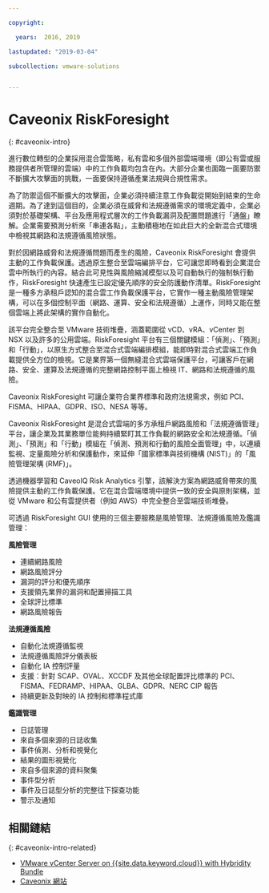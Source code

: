 ```yaml
---

copyright:

  years:  2016, 2019

lastupdated: "2019-03-04"

subcollection: vmware-solutions


---
```


# Caveonix RiskForesight
{: #caveonix-intro}

進行數位轉型的企業採用混合雲策略，私有雲和多個外部雲端環境（即公有雲或服務提供者所管理的雲端）中的工作負載均包含在內。大部分企業也面臨一面要防禦不斷擴大攻擊面的挑戰，一面要保持遵循產業法規與合規性需求。

為了防禦這個不斷擴大的攻擊面，企業必須持續注意工作負載從開始到結束的生命週期。為了達到這個目的，企業必須在威脅和法規遵循需求的環境定義中，企業必須對於基礎架構、平台及應用程式層次的工作負載漏洞及配置問題進行「通盤」瞭解。企業需要預測分析來「串連各點」，主動積極地在如此巨大的全新混合式環境中檢視其網路和法規遵循風險狀態。

對於因網路威脅和法規遵循問題而產生的風險，Caveonix RiskForesight 會提供主動的工作負載保護。透過原生整合至雲端編排平台，它可讓您即時看到企業混合雲中所執行的內容。結合此可見性與風險縮減模型以及可自動執行的強制執行動作，RiskForesight 快速產生已設定優先順序的安全防護動作清單。RiskForesight 是一種多方承租戶認知的混合雲工作負載保護平台，它實作一種主動風險管理架構，可以在多個控制平面（網路、運算、安全和法規遵循）上運作，同時又能在整個雲端上將此架構的實作自動化。

該平台完全整合至 VMware 技術堆疊，涵蓋範圍從 vCD、vRA、vCenter 到 NSX 以及許多的公用雲端。RiskForesight 平台有三個關鍵模組：「偵測」、「預測」和「行動」，以原生方式整合至混合式雲端編排模組，能即時對混合式雲端工作負載提供全方位的檢視。它是業界第一個無縫混合式雲端保護平台，可讓客戶在網路、安全、運算及法規遵循的完整網路控制平面上檢視 IT、網路和法規遵循的風險。

Caveonix RiskForesight 可讓企業符合業界標準和政府法規需求，例如 PCI、FISMA、HIPAA、GDPR、ISO、NESA 等等。

Caveonix RiskForesight 是混合式雲端的多方承租戶網路風險和「法規遵循管理」平台，讓企業及其業務單位能夠持續緊盯其工作負載的網路安全和法規遵循。「偵測」、「預測」和「行動」模組在「偵測、預測和行動的風險全面管理」中，以連續監視、定量風險分析和保護動作，來延伸「國家標準與技術機構 (NIST)」的「風險管理架構 (RMF)」。

透過機器學習和 CaveoIQ Risk Analytics 引擎，該解決方案為網路威脅帶來的風險提供主動的工作負載保護。它在混合雲端環境中提供一致的安全與原則架構，並從 VMware 和公有雲提供者（例如 AWS）中完全整合至雲端技術堆疊。

可透過 RiskForesight GUI 使用的三個主要服務是風險管理、法規遵循風險及鑑識管理：

**風險管理**
-	連續網路風險
- 網路風險評分
-	漏洞的評分和優先順序
-	支援領先業界的漏洞和配置掃描工具
-	全球評比標準
-	網路風險報告

**法規遵循風險**
- 自動化法規遵循監視
-	法規遵循風險評分儀表板
-	自動化 IA 控制評量
-	支援：針對 SCAP、OVAL、XCCDF 及其他全球配置評比標準的 PCI、FISMA、FEDRAMP、HIPAA、GLBA、GDPR、NERC CIP 報告
-	持續更新及對映的 IA 控制和標準程式庫

**鑑識管理**
-	日誌管理
-	來自多個來源的日誌收集
-	事件偵測、分析和視覺化
-	結果的圖形視覺化
-	來自多個來源的資料聚集
-	事件型分析
-	事件及日誌型分析的完整往下探查功能
-	警示及通知

## 相關鏈結
{: #caveonix-intro-related}

*   [VMware vCenter Server on {{site.data.keyword.cloud}} with Hybridity Bundle](/docs/services/vmwaresolutions/archiref/vcs?topic=vmware-solutions-vcs-hybridity-intro)
*   [Caveonix 網站](https://www.caveonix.com/)
